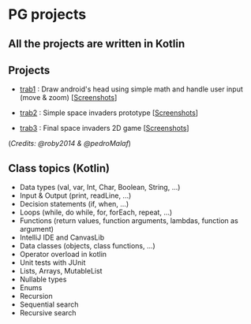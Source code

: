 # PG projects
## All the projects are written in Kotlin

## Projects
* [trab1](https://github.com/robyzzz/uni-projects/tree/master/PG/trab1/src) : Draw android's head using simple math and handle user input (move & zoom) [[Screenshots](https://github.com/awyxx/uni-projects/tree/master/PG/trab1/screenshots)]

* [trab2](https://github.com/robyzzz/uni-projects/tree/master/PG/trab2/spaceinvaders/src/main/kotlin) : Simple space invaders prototype [[Screenshots](https://github.com/awyxx/uni-projects/tree/master/PG/trab2/screenshots)]

* [trab3](https://github.com/robyzzz/uni-projects/tree/master/PG/trab3/spaceinvaders/src/main/kotlin) : Final space invaders 2D game [[Screenshots](https://github.com/awyxx/uni-projects/tree/master/PG/trab3/screenshots)]

(*Credits: @roby2014 & @pedroMalaf*)

## Class topics (Kotlin)
* Data types (val, var, Int, Char, Boolean, String, ...)
* Input & Output (print, readLine, ...)
* Decision statements (if, when, ...)
* Loops (while, do while, for, forEach, repeat, ...)
* Functions (return values, function arguments, lambdas, function as argument)
* IntelliJ IDE and CanvasLib
* Data classes (objects, class functions, ...)
* Operator overload in kotlin
* Unit tests with JUnit
* Lists, Arrays, MutableList
* Nullable types
* Enums
* Recursion
* Sequential search
* Recursive search

